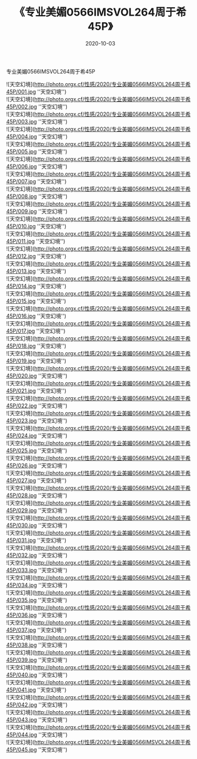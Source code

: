 ﻿---
layout: post
title:  《专业美媚0566IMSVOL264周于希45P》
date:   2020-10-03
img: http://photo.orgx.cf/性感/2020/专业美媚0566IMSVOL264周于希45P/000.jpg
categories: [美女, 性感, 泳衣]
---

专业美媚0566IMSVOL264周于希45P



![天空幻境](http://photo.orgx.cf/性感/2020/专业美媚0566IMSVOL264周于希45P/001.jpg ''天空幻境'') <br>
![天空幻境](http://photo.orgx.cf/性感/2020/专业美媚0566IMSVOL264周于希45P/002.jpg ''天空幻境'') <br>
![天空幻境](http://photo.orgx.cf/性感/2020/专业美媚0566IMSVOL264周于希45P/003.jpg ''天空幻境'') <br>
![天空幻境](http://photo.orgx.cf/性感/2020/专业美媚0566IMSVOL264周于希45P/004.jpg ''天空幻境'') <br>
![天空幻境](http://photo.orgx.cf/性感/2020/专业美媚0566IMSVOL264周于希45P/005.jpg ''天空幻境'') <br>
![天空幻境](http://photo.orgx.cf/性感/2020/专业美媚0566IMSVOL264周于希45P/006.jpg ''天空幻境'') <br>
![天空幻境](http://photo.orgx.cf/性感/2020/专业美媚0566IMSVOL264周于希45P/007.jpg ''天空幻境'') <br>
![天空幻境](http://photo.orgx.cf/性感/2020/专业美媚0566IMSVOL264周于希45P/008.jpg ''天空幻境'') <br>
![天空幻境](http://photo.orgx.cf/性感/2020/专业美媚0566IMSVOL264周于希45P/009.jpg ''天空幻境'') <br>
![天空幻境](http://photo.orgx.cf/性感/2020/专业美媚0566IMSVOL264周于希45P/010.jpg ''天空幻境'') <br>
![天空幻境](http://photo.orgx.cf/性感/2020/专业美媚0566IMSVOL264周于希45P/011.jpg ''天空幻境'') <br>
![天空幻境](http://photo.orgx.cf/性感/2020/专业美媚0566IMSVOL264周于希45P/012.jpg ''天空幻境'') <br>
![天空幻境](http://photo.orgx.cf/性感/2020/专业美媚0566IMSVOL264周于希45P/013.jpg ''天空幻境'') <br>
![天空幻境](http://photo.orgx.cf/性感/2020/专业美媚0566IMSVOL264周于希45P/014.jpg ''天空幻境'') <br>
![天空幻境](http://photo.orgx.cf/性感/2020/专业美媚0566IMSVOL264周于希45P/015.jpg ''天空幻境'') <br>
![天空幻境](http://photo.orgx.cf/性感/2020/专业美媚0566IMSVOL264周于希45P/016.jpg ''天空幻境'') <br>
![天空幻境](http://photo.orgx.cf/性感/2020/专业美媚0566IMSVOL264周于希45P/017.jpg ''天空幻境'') <br>
![天空幻境](http://photo.orgx.cf/性感/2020/专业美媚0566IMSVOL264周于希45P/018.jpg ''天空幻境'') <br>
![天空幻境](http://photo.orgx.cf/性感/2020/专业美媚0566IMSVOL264周于希45P/019.jpg ''天空幻境'') <br>
![天空幻境](http://photo.orgx.cf/性感/2020/专业美媚0566IMSVOL264周于希45P/020.jpg ''天空幻境'') <br>
![天空幻境](http://photo.orgx.cf/性感/2020/专业美媚0566IMSVOL264周于希45P/021.jpg ''天空幻境'') <br>
![天空幻境](http://photo.orgx.cf/性感/2020/专业美媚0566IMSVOL264周于希45P/022.jpg ''天空幻境'') <br>
![天空幻境](http://photo.orgx.cf/性感/2020/专业美媚0566IMSVOL264周于希45P/023.jpg ''天空幻境'') <br>
![天空幻境](http://photo.orgx.cf/性感/2020/专业美媚0566IMSVOL264周于希45P/024.jpg ''天空幻境'') <br>
![天空幻境](http://photo.orgx.cf/性感/2020/专业美媚0566IMSVOL264周于希45P/025.jpg ''天空幻境'') <br>
![天空幻境](http://photo.orgx.cf/性感/2020/专业美媚0566IMSVOL264周于希45P/026.jpg ''天空幻境'') <br>
![天空幻境](http://photo.orgx.cf/性感/2020/专业美媚0566IMSVOL264周于希45P/027.jpg ''天空幻境'') <br>
![天空幻境](http://photo.orgx.cf/性感/2020/专业美媚0566IMSVOL264周于希45P/028.jpg ''天空幻境'') <br>
![天空幻境](http://photo.orgx.cf/性感/2020/专业美媚0566IMSVOL264周于希45P/029.jpg ''天空幻境'') <br>
![天空幻境](http://photo.orgx.cf/性感/2020/专业美媚0566IMSVOL264周于希45P/030.jpg ''天空幻境'') <br>
![天空幻境](http://photo.orgx.cf/性感/2020/专业美媚0566IMSVOL264周于希45P/031.jpg ''天空幻境'') <br>
![天空幻境](http://photo.orgx.cf/性感/2020/专业美媚0566IMSVOL264周于希45P/032.jpg ''天空幻境'') <br>
![天空幻境](http://photo.orgx.cf/性感/2020/专业美媚0566IMSVOL264周于希45P/033.jpg ''天空幻境'') <br>
![天空幻境](http://photo.orgx.cf/性感/2020/专业美媚0566IMSVOL264周于希45P/034.jpg ''天空幻境'') <br>
![天空幻境](http://photo.orgx.cf/性感/2020/专业美媚0566IMSVOL264周于希45P/035.jpg ''天空幻境'') <br>
![天空幻境](http://photo.orgx.cf/性感/2020/专业美媚0566IMSVOL264周于希45P/036.jpg ''天空幻境'') <br>
![天空幻境](http://photo.orgx.cf/性感/2020/专业美媚0566IMSVOL264周于希45P/037.jpg ''天空幻境'') <br>
![天空幻境](http://photo.orgx.cf/性感/2020/专业美媚0566IMSVOL264周于希45P/038.jpg ''天空幻境'') <br>
![天空幻境](http://photo.orgx.cf/性感/2020/专业美媚0566IMSVOL264周于希45P/039.jpg ''天空幻境'') <br>
![天空幻境](http://photo.orgx.cf/性感/2020/专业美媚0566IMSVOL264周于希45P/040.jpg ''天空幻境'') <br>
![天空幻境](http://photo.orgx.cf/性感/2020/专业美媚0566IMSVOL264周于希45P/041.jpg ''天空幻境'') <br>
![天空幻境](http://photo.orgx.cf/性感/2020/专业美媚0566IMSVOL264周于希45P/042.jpg ''天空幻境'') <br>
![天空幻境](http://photo.orgx.cf/性感/2020/专业美媚0566IMSVOL264周于希45P/043.jpg ''天空幻境'') <br>
![天空幻境](http://photo.orgx.cf/性感/2020/专业美媚0566IMSVOL264周于希45P/044.jpg ''天空幻境'') <br>
![天空幻境](http://photo.orgx.cf/性感/2020/专业美媚0566IMSVOL264周于希45P/045.jpg ''天空幻境'') <br>